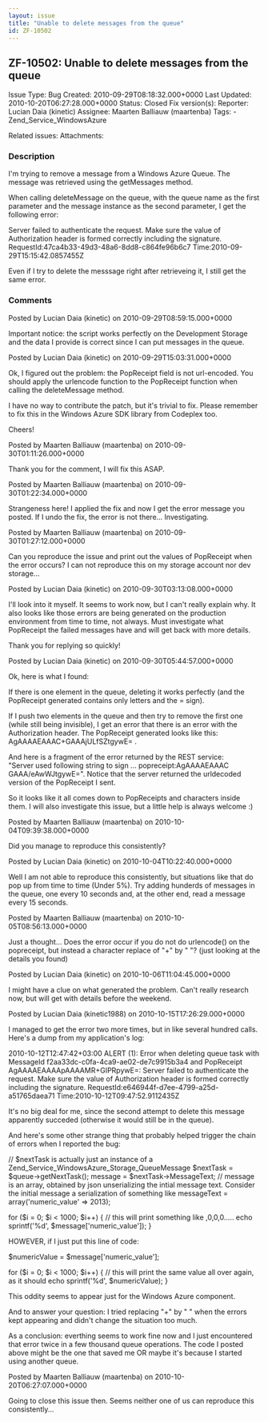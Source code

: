 ```yaml
---
layout: issue
title: "Unable to delete messages from the queue"
id: ZF-10502
---
```


ZF-10502: Unable to delete messages from the queue
--------------------------------------------------

 Issue Type: Bug Created: 2010-09-29T08:18:32.000+0000 Last Updated: 2010-10-20T06:27:28.000+0000 Status: Closed Fix version(s): 
 Reporter:  Lucian Daia (kinetic)  Assignee:  Maarten Balliauw (maartenba)  Tags: - Zend\_Service\_WindowsAzure
 
 Related issues: 
 Attachments: 
### Description

I'm trying to remove a message from a Windows Azure Queue. The message was retrieved using the getMessages method.

When calling deleteMessage on the queue, with the queue name as the first parameter and the message instance as the second parameter, I get the following error:

Server failed to authenticate the request. Make sure the value of Authorization header is formed correctly including the signature. RequestId:47ca4b33-49d3-48a6-8dd8-c864fe96b6c7 Time:2010-09-29T15:15:42.0857455Z

Even if I try to delete the messsage right after retrieveing it, I still get the same error.

 

 

### Comments

Posted by Lucian Daia (kinetic) on 2010-09-29T08:59:15.000+0000

Important notice: the script works perfectly on the Development Storage and the data I provide is correct since I can put messages in the queue.

 

 

Posted by Lucian Daia (kinetic) on 2010-09-29T15:03:31.000+0000

Ok, I figured out the problem: the PopReceipt field is not url-encoded. You should apply the urlencode function to the PopReceipt function when calling the deleteMessage method.

I have no way to contribute the patch, but it's trivial to fix. Please remember to fix this in the Windows Azure SDK library from Codeplex too.

Cheers!

 

 

Posted by Maarten Balliauw (maartenba) on 2010-09-30T01:11:26.000+0000

Thank you for the comment, I will fix this ASAP.

 

 

Posted by Maarten Balliauw (maartenba) on 2010-09-30T01:22:34.000+0000

Strangeness here! I applied the fix and now I get the error message you posted. If I undo the fix, the error is not there... Investigating.

 

 

Posted by Maarten Balliauw (maartenba) on 2010-09-30T01:27:12.000+0000

Can you reproduce the issue and print out the values of PopReceipt when the error occurs? I can not reproduce this on my storage account nor dev storage...

 

 

Posted by Lucian Daia (kinetic) on 2010-09-30T03:13:08.000+0000

I'll look into it myself. It seems to work now, but I can't really explain why. It also looks like those errors are being generated on the production environment from time to time, not always. Must investigate what PopReceipt the failed messages have and will get back with more details.

Thank you for replying so quickly!

 

 

Posted by Lucian Daia (kinetic) on 2010-09-30T05:44:57.000+0000

Ok, here is what I found:

If there is one element in the queue, deleting it works perfectly (and the PopReceipt generated contains only letters and the = sign).

If I push two elements in the queue and then try to remove the first one (while still being invisible), I get an error that there is an error with the Authorization header. The PopReceipt generated looks like this: AgAAAAEAAAC+GAAAjULfSZtgywE= .

And here is a fragment of the error returned by the REST service:  
 "Server used following string to sign ... popreceipt:AgAAAAEAAAC GAAA/eAwWJtgywE=". Notice that the server returned the urldecoded version of the PopReceipt I sent.

So it looks like it all comes down to PopReceipts and characters inside them. I will also investigate this issue, but a little help is always welcome :)

 

 

Posted by Maarten Balliauw (maartenba) on 2010-10-04T09:39:38.000+0000

Did you manage to reproduce this consistently?

 

 

Posted by Lucian Daia (kinetic) on 2010-10-04T10:22:40.000+0000

Well I am not able to reproduce this consistently, but situations like that do pop up from time to time (Under 5%). Try adding hunderds of messages in the queue, one every 10 seconds and, at the other end, read a message every 15 seconds.

 

 

Posted by Maarten Balliauw (maartenba) on 2010-10-05T08:56:13.000+0000

Just a thought... Does the error occur if you do not do urlencode() on the popreceipt, but instead a character replace of "+" by " "? (just looking at the details you found)

 

 

Posted by Lucian Daia (kinetic) on 2010-10-06T11:04:45.000+0000

I might have a clue on what generated the problem. Can't really research now, but will get with details before the weekend.

 

 

Posted by Lucian Daia (kinetic1988) on 2010-10-15T17:26:29.000+0000

I managed to get the error two more times, but in like several hundred calls. Here's a dump from my application's log:

2010-10-12T12:47:42+03:00 ALERT (1): Error when deleting queue task with MessageId f2aa33dc-c0fa-4ca9-ae02-de7c9915b3a4 and PopReceipt AgAAAAEAAAApAAAAMR+GIPRpywE=: Server failed to authenticate the request. Make sure the value of Authorization header is formed correctly including the signature. RequestId:e646944f-d7ee-4799-a25d-a51765daea71 Time:2010-10-12T09:47:52.9112435Z

It's no big deal for me, since the second attempt to delete this message apparently succeded (otherwise it would still be in the queue).

And here's some other strange thing that probably helped trigger the chain of errors when I reported the bug:

// $nextTask is actually just an instance of a Zend\_Service\_WindowsAzure\_Storage\_QueueMessage $nextTask = $queue->getNextTask(); message = $nextTask->MessageText; // message is an array, obtained by json unserializing the intial message text. Consider the initial message a serialization of something like messageText = array('numeric\_value' => 2013);

for ($i = 0; $i < 1000; $i++) { // this will print something like ,0,0,0..... echo sprintf('%d', $message['numeric\_value']); }

HOWEVER, if I just put this line of code:

$numericValue = $message['numeric\_value'];

for ($i = 0; $i < 1000; $i++) { // this will print the same value all over again, as it should echo sprintf('%d', $numericValue); }

This oddity seems to appear just for the Windows Azure component.

And to answer your question: I tried replacing "+" by " " when the errors kept appearing and didn't change the situation too much.

As a conclusion: everthing seems to work fine now and I just encountered that error twice in a few thousand queue operations. The code I posted above might be the one that saved me OR maybe it's because I started using another queue.

 

 

Posted by Maarten Balliauw (maartenba) on 2010-10-20T06:27:07.000+0000

Going to close this issue then. Seems neither one of us can reproduce this consistently...

 

 